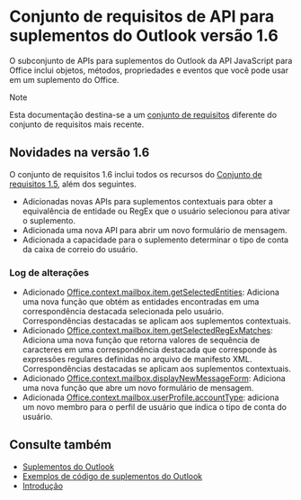 # <a name="outlook-add-in-api-requirement-set-16"></a>Conjunto de requisitos de API para suplementos do Outlook versão 1.6

O subconjunto de APIs para suplementos do Outlook da API JavaScript para Office inclui objetos, métodos, propriedades e eventos que você pode usar em um suplemento do Office.

> [!NOTE]
> Esta documentação destina-se a um [conjunto de requisitos](/office/dev/add-ins/reference/requirement-sets/outlook-api-requirement-sets) diferente do conjunto de requisitos mais recente.

## <a name="whats-new-in-16"></a>Novidades na versão 1.6

O conjunto de requisitos 1.6 inclui todos os recursos do [Conjunto de requisitos 1.5](../requirement-set-1.5/outlook-requirement-set-1.5.md), além dos seguintes.

- Adicionadas novas APIs para suplementos contextuais para obter a equivalência de entidade ou RegEx que o usuário selecionou para ativar o suplemento.
- Adicionada uma nova API para abrir um novo formulário de mensagem.
- Adicionada a capacidade para o suplemento determinar o tipo de conta da caixa de correio do usuário.

### <a name="change-log"></a>Log de alterações

- Adicionado [Office.context.mailbox.item.getSelectedEntities](office.context.mailbox.item.md#getselectedentities--entitiesjavascriptapioutlook16officeentities): Adiciona uma nova função que obtém as entidades encontradas em uma correspondência destacada selecionada pelo usuário. Correspondências destacadas se aplicam aos suplementos contextuais.
- Adicionado [Office.context.mailbox.item.getSelectedRegExMatches](office.context.mailbox.item.md#getselectedregexmatches--object): Adiciona uma nova função que retorna valores de sequência de caracteres em uma correspondência destacada que corresponde às expressões regulares definidas no arquivo de manifesto XML. Correspondências destacadas se aplicam aos suplementos contextuais.
- Adicionado [Office.context.mailbox.displayNewMessageForm](office.context.mailbox.md#displaynewmessageformparameters): Adiciona uma nova função que abre um novo formulário de mensagem.
- Adicionada [Office.context.mailbox.userProfile.accountType](office.context.mailbox.userprofile.md#accounttype-string): adiciona um novo membro para o perfil de usuário que indica o tipo de conta do usuário.

## <a name="see-also"></a>Consulte também

- [Suplementos do Outlook](https://docs.microsoft.com/outlook/add-ins/)
- [Exemplos de código de suplementos do Outlook](https://developer.microsoft.com/outlook/gallery/?filterBy=Outlook,Samples,Add-ins)
- [Introdução](https://docs.microsoft.com/outlook/add-ins/quick-start)